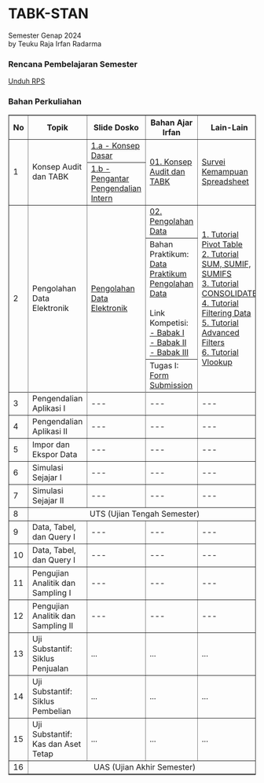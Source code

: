 # TABK-STAN
Semester Genap 2024<br>
by Teuku Raja Irfan Radarma

### Rencana Pembelajaran Semester
[Unduh RPS](<https://github.com/irfanradarma/TABK-STAN/raw/main/Usulan%20RPS%20TABK%20%20format%20baru%20Semester%20genap%20%202023-2024-per%202024%20Feb%2020.doc>)

### Bahan Perkuliahan

<table border="1" width="100%">
  <tr>
    <th>No</th>
    <th>Topik</th>
    <th>Slide Dosko</th>
    <th>Bahan Ajar Irfan</th>
    <th>Lain-Lain</th>
  </tr>
  <tr>
    <td rowspan="2">1</td>
    <td rowspan="2">Konsep Audit dan TABK</td>
    <td><a href="https://github.com/irfanradarma/TABK-STAN/raw/main/slide/Week%2001%20-%20Konsep%20TABK/Dosko/TABK%20pertemuan%201.a%20-%20Konsep%20Dasar.pptx">1.a - Konsep Dasar</a></td>
    <td rowspan="2"><a href="https://github.com/irfanradarma/TABK-STAN/raw/main/slide/Week%2001%20-%20Konsep%20TABK/01.%20Konsep%20Audit%20dan%20TABK.pdf">01. Konsep Audit dan TABK</a></td>
    <td rowspan="2"><a href="https://forms.gle/uJiAX6XZKif5Gmeq5" target="_blank">Survei Kemampuan Spreadsheet</a></td>
  </tr>
  <tr>
    <td><a href="https://github.com/irfanradarma/TABK-STAN/raw/main/slide/Week%2001%20-%20Konsep%20TABK/Dosko/TABK%20pertemuan%201.b%20-%20Pengantar%20Pengendalian%20Intern.pptx">1.b - Pengantar Pengendalian Intern</a></td>
  </tr>
  <tr>
    <td rowspan="3">2</td>
    <td rowspan="3">Pengolahan Data Elektronik</td>
    <td rowspan="3"><a href="https://github.com/irfanradarma/TABK-STAN/raw/main/slide/Week%2002%20-%20Pengolahan%20Data/Dosko/kuliah-02.zip">Pengolahan Data Elektronik</a></td>
    <td><a href="https://github.com/irfanradarma/TABK-STAN/raw/main/slide/Week%2002%20-%20Pengolahan%20Data/02.%20Pengolahan%20Data.pptx" target="_blank">02. Pengolahan Data</a></td>
    <td rowspan="3"><a href="https://www.youtube.com/watch?v=Kwn8GJyNv64" target="_blank">1. Tutorial Pivot Table</a><br>
    <a href="https://www.youtube.com/watch?v=bhfRlU_bNmw" target="_blank">2. Tutorial SUM, SUMIF, SUMIFS</a><br>
    <a href="https://www.youtube.com/watch?v=OekP7P-Xw4I" target="_blank">3. Tutorial CONSOLIDATE</a><br>
    <a href="https://www.youtube.com/watch?v=JNZqRYkgZ4c" target="_blank">4. Tutorial Filtering Data</a><br>
    <a href="https://www.youtube.com/watch?v=UV-SPoVkDaU" target="_blank">5. Tutorial Advanced Filters</a><br>
    <a href="https://www.youtube.com/watch?v=LKbRkIIVG60&pp=ygUQdHV0b3JpYWwgdmxvb2t1cA%3D%3D" target="_blank">6. Tutorial Vlookup</a></td>
  </tr>
  <tr>
    <td>Bahan Praktikum:<br><a href="https://github.com/irfanradarma/TABK-STAN/raw/main/slide/Week%2002%20-%20Pengolahan%20Data/Data%20Praktik%20Minggu-2.xlsx" target="_blank">Data Praktikum Pengolahan Data</a><br><br>
    Link Kompetisi:<br>
    <a href="https://forms.gle/SwAaeJxDtym4NVyx6" target="_blank">- Babak I</a><br>
    <a href="https://forms.gle/QAYDQX7QzLyQw2Gq5" target="_blank">- Babak II</a><br>
    <a href="https://forms.gle/PcfgmzPVte9aSDzBA" target="_blank">- Babak III</a></td>
  </tr>
    <td>Tugas I:<br><a href="https://forms.gle/cydE4PMufwyGxj3q8">Form Submission</a>
    </td>
  <tr>
  </tr>
  <tr>
    <td>3</td>
    <td>Pengendalian Aplikasi I</td>
    <td>---</td>
    <td>---</td>
    <td>---</td>
  </tr>
  <tr>
    <td>4</td>
    <td>Pengendalian Aplikasi II</td>
    <td>---</td>
    <td>---</td>
    <td>---</td>
  </tr>
  <tr>
    <td>5</td>
    <td>Impor dan Ekspor Data</td>
    <td>---</td>
    <td>---</td>
    <td>---</td>
  </tr>
  <tr>
    <td>6</td>
    <td>Simulasi Sejajar I</td>
    <td>---</td>
    <td>---</td>
    <td>---</td>
  </tr>
  <tr>
    <td>7</td>
    <td>Simulasi Sejajar II</td>
    <td>---</td>
    <td>---</td>
    <td>---</td>
  </tr>
  <tr>
    <td>8</td>
    <td colspan="4" align="center" color="black">UTS (Ujian Tengah Semester)</td>
  </tr>
  <tr>
    <td>9</td>
    <td>Data, Tabel, dan Query I</td>
    <td>---</td>
    <td>---</td>
    <td>---</td>
  </tr>
  <tr>
    <td>10</td>
    <td>Data, Tabel, dan Query I</td>
    <td>---</td>
    <td>---</td>
    <td>---</td>
  </tr>
  <tr>
    <td>11</td>
    <td>Pengujian Analitik dan Sampling I</td>
    <td>---</td>
    <td>---</td>
    <td>---</td>
  </tr>
  <tr>
    <td>12</td>
    <td>Pengujian Analitik dan Sampling II</td>
    <td>---</td>
    <td>---</td>
    <td>---</td>
  </tr>
  <tr>
    <td>13</td>
    <td>Uji Substantif: Siklus Penjualan</td>
    <td>...</td>
    <td>...</td>
    <td>...</td>
  </tr>
    <tr>
    <td>14</td>
    <td>Uji Substantif: Siklus Pembelian</td>
    <td>...</td>
    <td>...</td>
    <td>...</td>
  </tr>
    <tr>
    <td>15</td>
    <td>Uji Substantif: Kas dan Aset Tetap</td>
    <td>...</td>
    <td>...</td>
    <td>...</td>
  </tr>
    <tr>
    <td>16</td>
    <td colspan="4" align="center">UAS (Ujian Akhir Semester)</td>
  </tr>
</table>
